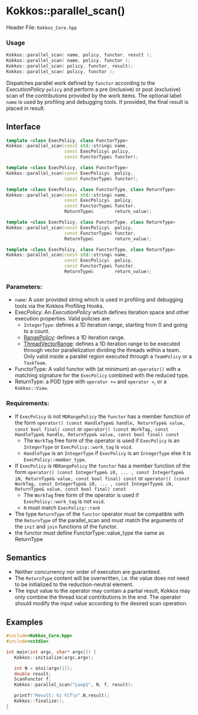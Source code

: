 # Kokkos::parallel_scan()

Header File: `Kokkos_Core.hpp`

### Usage 
```c++
Kokkos::parallel_scan( name, policy, functor, result );
Kokkos::parallel_scan( name, policy, functor );
Kokkos::parallel_scan( policy, functor, result);
Kokkos::parallel_scan( policy, functor );
```

Dispatches parallel work defined by `functor` according to the *ExecutionPolicy* `policy` and perform a pre (inclusive) or post (exclusive) scan of the contributions
provided by the work items. The optional label `name` is used by profiling and debugging tools.  If provided, the final result is placed in result. 

## Interface

```cpp
template <class ExecPolicy, class FunctorType>
Kokkos::parallel_scan(const std::string& name, 
                      const ExecPolicy& policy, 
                      const FunctorType& functor);
```

```cpp
template <class ExecPolicy, class FunctorType>
Kokkos::parallel_scan(const ExecPolicy&  policy, 
                      const FunctorType& functor);
```

```cpp
template <class ExecPolicy, class FunctorType, class ReturnType>
Kokkos::parallel_scan(const std::string& name, 
                      const ExecPolicy&  policy, 
                      const FunctorType& functor, 
                      ReturnType&        return_value);
```

```cpp
template <class ExecPolicy, class FunctorType, class ReturnType>
Kokkos::parallel_scan(const ExecPolicy&  policy, 
                      const FunctorType& functor, 
                      ReturnType&        return_value);
```

```cpp
template <class ExecPolicy, class FunctorType, class ReturnType>
Kokkos::parallel_scan(const std::string& name, 
                      const ExecPolicy&  policy, 
                      const FunctorType& functor, 
                      ReturnType&        return_value);
```

### Parameters:

  * `name`: A user provided string which is used in profiling and debugging tools via the Kokkos Profiling Hooks. 
  * ExecPolicy: An *ExecutionPolicy* which defines iteration space and other execution properties. Valid policies are:
    * `IntegerType`: defines a 1D iteration range, starting from 0 and going to a count.
    * [RangePolicy](Kokkos%3A%3ARangePolicy): defines a 1D iteration range. 
    * [ThreadVectorRange](Kokkos%3A%3ANestedPolicies): defines a 1D iteration range to be executed through vector parallelization dividing the threads within a team.  Only valid inside a parallel region executed through a `TeamPolicy` or a `TaskTeam`.
  * FunctorType: A valid functor with (at minimum) an `operator()` with a matching signature for the `ExecPolicy` combined with the reduced type.
  * ReturnType: a POD type with `operator +=` and `operator =`, or a `Kokkos::View`.  

### Requirements:
  
  * If `ExecPolicy` is not `MDRangePolicy` the `functor` has a member function of the form `operator() (const HandleType& handle, ReturnType& value, const bool final) const` or `operator() (const WorkTag, const HandleType& handle, ReturnType& value, const bool final) const` 
    * The `WorkTag` free form of the operator is used if `ExecPolicy` is an `IntegerType` or `ExecPolicy::work_tag` is `void`.
    * `HandleType` is an `IntegerType` if `ExecPolicy` is an `IntegerType` else it is `ExecPolicy::member_type`.
  * If `ExecPolicy` is `MDRangePolicy` the `functor` has a member function of the form `operator() (const IntegerType& i0, ... , const IntegerType& iN, ReturnType& value, const bool final) const` or `operator() (const WorkTag, const IntegerType& i0, ... , const IntegerType& iN, ReturnType& value, const bool final) const` 
    * The `WorkTag` free form of the operator is used if `ExecPolicy::work_tag` is not `void`.
    * `N` must match `ExecPolicy::rank`
  * The type `ReturnType` of the `functor` operator must be compatible with the `ReturnType` of the parallel_scan and must match the arguments of the `init` and `join` functions of the functor.  
  * the functor must define FunctorType::value_type the same as ReturnType
       
## Semantics

* Neither concurrency nor order of execution are guaranteed. 
* The `ReturnType` content will be overwritten, i.e. the value does not need to be initialized to the reduction-neutral element. 
* The input value to the operator may contain a partial result, Kokkos may only combine the thread local contributions in the end. The operator should modify the input value according to the desired scan operation. 

## Examples

```c++
#include<Kokkos_Core.hpp>
#include<cstdio> 

int main(int argc, char* argv[]) {
   Kokkos::initialize(argc,argv);

   int N = atoi(argv[1]);
   double result;
   ScanFunctor f;
   Kokkos::parallel_scan("Loop1", N, f, result);

   printf("Result: %i %lf\n",N,result);
   Kokkos::finalize();
}
```


